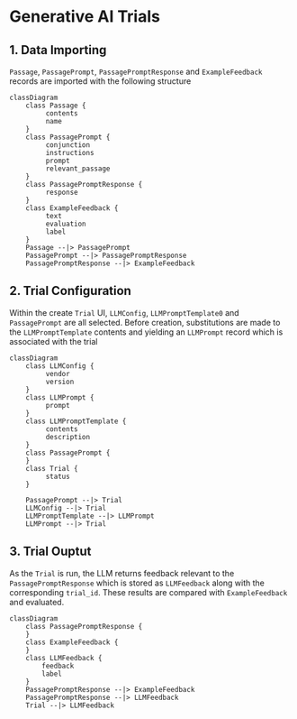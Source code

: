 # Generative AI Trials
## 1. Data Importing
`Passage`, `PassagePrompt`, `PassagePromptResponse` and `ExampleFeedback` records are imported with the following structure

```mermaid
classDiagram
    class Passage {
         contents
         name
    }
    class PassagePrompt {
         conjunction
         instructions
         prompt
         relevant_passage
    }
    class PassagePromptResponse {
         response
    }
    class ExampleFeedback {
         text
         evaluation
         label
    }
    Passage --|> PassagePrompt
    PassagePrompt --|> PassagePromptResponse
    PassagePromptResponse --|> ExampleFeedback
```

## 2. Trial Configuration
Within the create `Trial` UI, `LLMConfig`, `LLMPromptTemplate0` and `PassagePrompt` are all selected. Before creation, substitutions are made to the `LLMPromptTemplate` contents and yielding an `LLMPrompt` record which is associated with the trial

```mermaid
classDiagram
    class LLMConfig {
         vendor
         version
    }
    class LLMPrompt {
         prompt
    }
    class LLMPromptTemplate {
         contents
         description
    }
    class PassagePrompt {
    }
    class Trial {
         status
    }

    PassagePrompt --|> Trial
    LLMConfig --|> Trial
    LLMPromptTemplate --|> LLMPrompt
    LLMPrompt --|> Trial
```

## 3. Trial Ouptut
As the `Trial` is run, the LLM returns feedback relevant to the `PassagePromptResponse` which is stored as `LLMFeedback` along with the corresponding `trial_id`.   These results are compared with `ExampleFeedback` and evaluated.

```mermaid
classDiagram
    class PassagePromptResponse {
    }
    class ExampleFeedback {
    }
    class LLMFeedback {
        feedback
        label
    }
    PassagePromptResponse --|> ExampleFeedback
    PassagePromptResponse --|> LLMFeedback
    Trial --|> LLMFeedback
```
